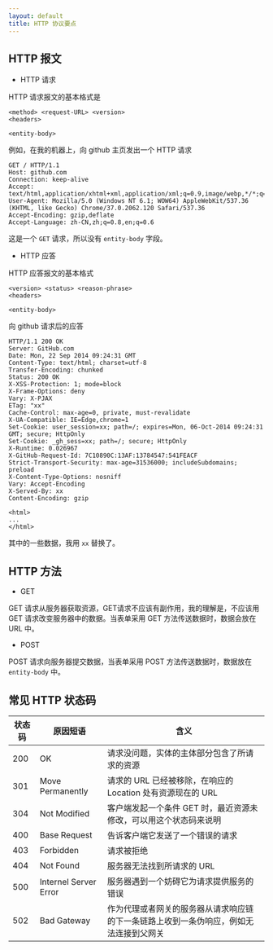 ```yaml
---
layout: default
title: HTTP 协议要点
---
```


## HTTP 报文

* HTTP 请求

HTTP 请求报文的基本格式是

```
<method> <request-URL> <version>
<headers>

<entity-body>
```

例如，在我的机器上，向 github 主页发出一个 HTTP 请求

```
GET / HTTP/1.1
Host: github.com
Connection: keep-alive
Accept: text/html,application/xhtml+xml,application/xml;q=0.9,image/webp,*/*;q=0.8
User-Agent: Mozilla/5.0 (Windows NT 6.1; WOW64) AppleWebKit/537.36 (KHTML, like Gecko) Chrome/37.0.2062.120 Safari/537.36
Accept-Encoding: gzip,deflate
Accept-Language: zh-CN,zh;q=0.8,en;q=0.6
```

这是一个 `GET` 请求，所以没有 `entity-body` 字段。

* HTTP 应答

HTTP 应答报文的基本格式

```
<version> <status> <reason-phrase>
<headers>

<entity-body>
```

向 github 请求后的应答

```
HTTP/1.1 200 OK
Server: GitHub.com
Date: Mon, 22 Sep 2014 09:24:31 GMT
Content-Type: text/html; charset=utf-8
Transfer-Encoding: chunked
Status: 200 OK
X-XSS-Protection: 1; mode=block
X-Frame-Options: deny
Vary: X-PJAX
ETag: "xx"
Cache-Control: max-age=0, private, must-revalidate
X-UA-Compatible: IE=Edge,chrome=1
Set-Cookie: user_session=xx; path=/; expires=Mon, 06-Oct-2014 09:24:31 GMT; secure; HttpOnly
Set-Cookie: _gh_sess=xx; path=/; secure; HttpOnly
X-Runtime: 0.026967
X-GitHub-Request-Id: 7C10890C:13AF:13784547:541FEACF
Strict-Transport-Security: max-age=31536000; includeSubdomains; preload
X-Content-Type-Options: nosniff
Vary: Accept-Encoding
X-Served-By: xx
Content-Encoding: gzip

<html>
...
</html>
```

其中的一些数据，我用 `xx` 替换了。

## HTTP 方法

* GET

GET 请求从服务器获取资源，GET请求不应该有副作用，我的理解是，不应该用 GET 请求改变服务器中的数据。当表单采用 GET 方法传送数据时，数据会放在 URL 中。

* POST

POST 请求向服务器提交数据，当表单采用 POST 方法传送数据时，数据放在 `entity-body` 中。

## 常见 HTTP 状态码

| 状态码 | 原因短语 | 含义 |
|--------|----------|-------|
| 200 | OK | 请求没问题，实体的主体部分包含了所请求的资源 |
| 301 | Move Permanently | 请求的 URL 已经被移除，在响应的 Location 处有资源现在的 URL |
| 304 | Not Modified | 客户端发起一个条件 GET 时，最近资源未修改，可以用这个状态码来说明 |
| 400 | Base Request | 告诉客户端它发送了一个错误的请求 |
| 403 | Forbidden | 请求被拒绝 |
| 404 | Not Found | 服务器无法找到所请求的 URL |
| 500 | Internel Server Error | 服务器遇到一个妨碍它为请求提供服务的错误 | 
| 502 | Bad Gateway | 作为代理或者网关的服务器从请求响应链的下一条链路上收到一条伪响应，例如无法连接到父网关 |




